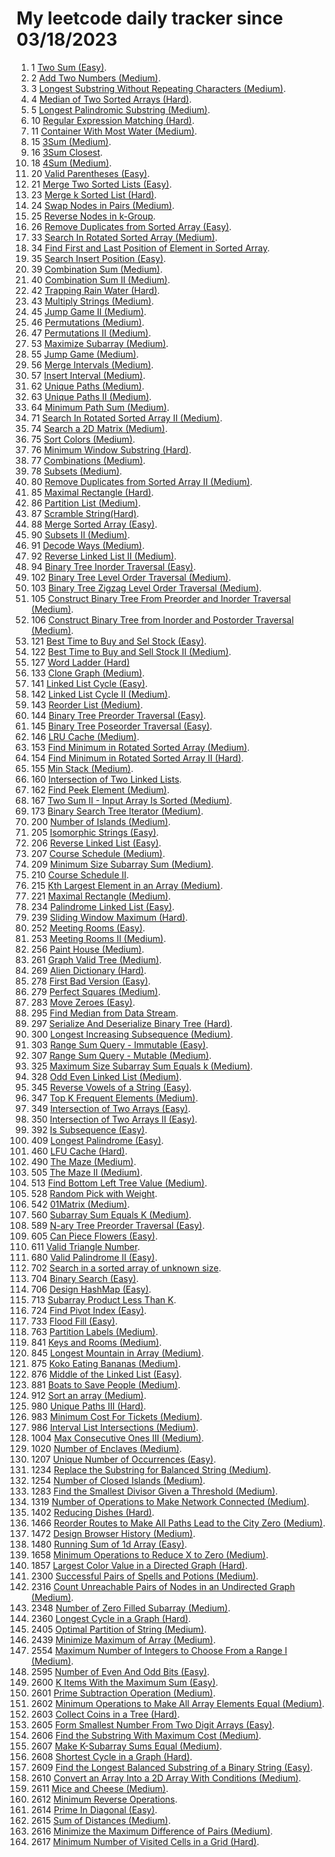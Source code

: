 # My leetcode daily tracker since 03/18/2023
1. 1 [Two Sum (Easy)](https://github.com/calebhuangsea/Leetcode/tree/main/leetcode/src/E1TwoSum).
2. 2 [Add Two Numbers (Medium)](https://github.com/calebhuangsea/Leetcode/tree/main/leetcode/src/M2AddTwoNumbers).
3. 3 [Longest Substring Without Repeating Characters (Medium)](https://github.com/calebhuangsea/Leetcode/tree/main/leetcode/src/M3LongestSubstringWithoutRepeatingCharacters).
4. 4 [Median of Two Sorted Arrays (Hard)](https://github.com/calebhuangsea/Leetcode/tree/main/leetcode/src/H4MedianOfTwoSortedArrays).
5. 5 [Longest Palindromic Substring (Medium)](https://github.com/calebhuangsea/Leetcode/tree/main/leetcode/src/M5LongestPalindromicSubstring).
6. 10 [Regular Expression Matching (Hard)](https://github.com/calebhuangsea/Leetcode/tree/main/leetcode/src/H10RegularExpressionMatching).
7. 11 [Container With Most Water (Medium)](https://github.com/calebhuangsea/Leetcode/tree/main/leetcode/src/M11ContainerWithMostWater).
8. 15 [3Sum (Medium)](https://github.com/calebhuangsea/Leetcode/tree/main/leetcode/src/M15_3Sum).
9. 16 [3Sum Closest](https://github.com/calebhuangsea/Leetcode/tree/main/leetcode/src/M16_3SumClosest).
10. 18 [4Sum (Medium)](https://github.com/calebhuangsea/Leetcode/tree/main/leetcode/src/M18_4Sum).
11. 20 [Valid Parentheses (Easy)](https://github.com/calebhuangsea/Leetcode/tree/main/leetcode/src/E20ValidParentheses).
12. 21 [Merge Two Sorted Lists (Easy)](https://github.com/calebhuangsea/Leetcode/tree/main/leetcode/src/E21MergeTwoSortedLists).
13. 23 [Merge k Sorted List (Hard)](https://github.com/calebhuangsea/Leetcode/tree/main/leetcode/src/H23MergeKSortedLists).
14. 24 [Swap Nodes in Pairs (Medium)](https://github.com/calebhuangsea/Leetcode/tree/main/leetcode/src/M24SwapNodesInPairs).
15. 25 [Reverse Nodes in k-Group](https://github.com/calebhuangsea/Leetcode/tree/main/leetcode/src/H25ReverseNodesInK_Groups).
16. 26 [Remove Duplicates from Sorted Array (Easy)](https://github.com/calebhuangsea/Leetcode/tree/main/leetcode/src/E26RemoveDuplicatesFromSortedArray).
17. 33 [Search In Rotated Sorted Array (Medium)](https://github.com/calebhuangsea/Leetcode/tree/main/leetcode/src/M33SearchInRotatedSortedArray).
18. 34 [Find First and Last Position of Element in Sorted Array](https://github.com/calebhuangsea/Leetcode/tree/main/leetcode/src/M34FindFirstAndLastPostionOfElementInSortedArray).
19. 35 [Search Insert Position (Easy)](https://github.com/calebhuangsea/Leetcode/tree/main/leetcode/src/E35SearchInsertPosition).
20. 39 [Combination Sum (Medium)](https://github.com/calebhuangsea/Leetcode/tree/main/leetcode/src/M39CombinationSum).
21. 40 [Combination Sum II (Medium)](https://github.com/calebhuangsea/Leetcode/tree/main/leetcode/src/M40CombinationSumII).
22. 42 [Trapping Rain Water (Hard)](https://github.com/calebhuangsea/Leetcode/tree/main/leetcode/src/H42TrappingRainWater).
23. 43 [Multiply Strings (Medium)](https://github.com/calebhuangsea/Leetcode/tree/main/leetcode/src/M43MultiplyStrings).
24. 45 [Jump Game II (Medium)](https://github.com/calebhuangsea/Leetcode/tree/main/leetcode/src/M45JumpGameII).
25. 46 [Permutations (Medium)](https://github.com/calebhuangsea/Leetcode/tree/main/leetcode/src/M46Permutations).
26. 47 [Permutations II (Medium)](https://github.com/calebhuangsea/Leetcode/tree/main/leetcode/src/M47PermutationsII).
27. 53 [Maximize Subarray (Medium)](https://github.com/calebhuangsea/Leetcode/tree/main/leetcode/src/M53MaximumSubarray).
28. 55 [Jump Game (Medium)](https://github.com/calebhuangsea/Leetcode/tree/main/leetcode/src/M55JumpGame).
29. 56 [Merge Intervals (Medium)](https://github.com/calebhuangsea/Leetcode/tree/main/leetcode/src/M56MergeIntervals).
30. 57 [Insert Interval (Medium)](https://github.com/calebhuangsea/Leetcode/tree/main/leetcode/src/M57InsertInterval).
31. 62 [Unique Paths (Medium)](https://github.com/calebhuangsea/Leetcode/tree/main/leetcode/src/M62UniquePaths).
32. 63 [Unique Paths II (Medium)](https://github.com/calebhuangsea/Leetcode/tree/main/leetcode/src/M63UniquePathsII).
33. 64 [Minimum Path Sum (Medium)](https://github.com/calebhuangsea/Leetcode/tree/main/leetcode/src/M64MinimumPathSum).
34. 71 [Search In Rotated Sorted Array II (Medium)](https://github.com/calebhuangsea/Leetcode/tree/main/leetcode/src/M71SearchInRotatedSortedArrayII).
35. 74 [Search a 2D Matrix (Medium)](https://github.com/calebhuangsea/Leetcode/tree/main/leetcode/src/M74SearchA2DMatrix).
36. 75 [Sort Colors (Medium)](https://github.com/calebhuangsea/Leetcode/tree/main/leetcode/src/M75SortColors).
37. 76 [Minimum Window Substring (Hard)](https://github.com/calebhuangsea/Leetcode/tree/main/leetcode/src/H76MinimumWindowSubstring).
38. 77 [Combinations (Medium)](https://github.com/calebhuangsea/Leetcode/tree/main/leetcode/src/M77Combinations).
39. 78 [Subsets (Medium)](https://github.com/calebhuangsea/Leetcode/tree/main/leetcode/src/M78Subsets).
40. 80 [Remove Duplicates from Sorted Array II (Medium)](https://github.com/calebhuangsea/Leetcode/tree/main/leetcode/src/M80RemoveDuplicatedFromSortedArrayII).
41. 85 [Maximal Rectangle (Hard)](https://github.com/calebhuangsea/Leetcode/tree/main/leetcode/src/H85MaximalRectangle).
42. 86 [Partition List (Medium)](https://github.com/calebhuangsea/Leetcode/tree/main/leetcode/src/MPartitionList).
43. 87 [Scramble String(Hard)](https://github.com/calebhuangsea/Leetcode/tree/main/leetcode/src/H87ScrambleString).
44. 88 [Merge Sorted Array (Easy)](https://github.com/calebhuangsea/Leetcode/tree/main/leetcode/src/E88MergeSodtedArray).
45. 90 [Subsets II (Medium)](https://github.com/calebhuangsea/Leetcode/tree/main/leetcode/src/M90SubsetsII).
46. 91 [Decode Ways (Medium)](https://github.com/calebhuangsea/Leetcode/tree/main/leetcode/src/M91DecodeWays).
47. 92 [Reverse Linked List II (Medium)](https://github.com/calebhuangsea/Leetcode/tree/main/leetcode/src/M92ReverseLinkedListII).
48. 94 [Binary Tree Inorder Traversal (Easy)](https://github.com/calebhuangsea/Leetcode/tree/main/leetcode/src/E94BinaryTreeInorderTraversal).
49. 102 [Binary Tree Level Order Traversal (Medium)](https://github.com/calebhuangsea/Leetcode/tree/main/leetcode/src/M102BinaryTreeLevelOrderTraversal).
50. 103 [Binary Tree Zigzag Level Order Traversal (Medium)](https://github.com/calebhuangsea/Leetcode/tree/main/leetcode/src/M103BinaryTreeZigzagLevelOrderTraversal).
51. 105 [Construct Binary Tree From Preorder and Inorder Traversal (Medium)](https://github.com/calebhuangsea/Leetcode/tree/main/leetcode/src/M105ConstructBinaryTreeFromPreorderAndInorderTraversal).
52. 106 [Construct Binary Tree from Inorder and Postorder Traversal (Medium)](https://github.com/calebhuangsea/Leetcode/tree/main/leetcode/src/M106ConstructBinaryTreefromInorderandPostorderTraversal).
53. 121 [Best Time to Buy and Sel Stock (Easy)](https://github.com/calebhuangsea/Leetcode/tree/main/leetcode/src/E121BestTimeToBuyAndSellStock).
54. 122 [Best Time to Buy and Sell Stock II (Medium)](https://github.com/calebhuangsea/Leetcode/tree/main/leetcode/src/M122BestTimeToBuyAndSellStockII).
55. 127 [Word Ladder (Hard)](https://github.com/calebhuangsea/Leetcode/tree/main/leetcode/src/H127WordLadder)
56. 133 [Clone Graph (Medium)](https://github.com/calebhuangsea/Leetcode/tree/main/leetcode/src/M133CloneGraph).
57. 141 [Linked List Cycle (Easy)](https://github.com/calebhuangsea/Leetcode/tree/main/leetcode/src/E141LinkedListCycle).
58. 142 [Linked List Cycle II (Medium)](https://github.com/calebhuangsea/Leetcode/tree/main/leetcode/src/M142LinkedListCycleII).
59. 143 [Reorder List (Medium)](https://github.com/calebhuangsea/Leetcode/tree/main/leetcode/src/M143ReorderList).
60. 144 [Binary Tree Preorder Traversal (Easy)](https://github.com/calebhuangsea/Leetcode/tree/main/leetcode/src/E144BinaryTreePreorderTraversal).
61. 145 [Binary Tree Poseorder Traversal (Easy)](https://github.com/calebhuangsea/Leetcode/tree/main/leetcode/src/E145BinaryTreePostorderTraversal).
62. 146 [LRU Cache (Medium)](https://github.com/calebhuangsea/Leetcode/tree/main/leetcode/src/MLRUCache).
63. 153 [Find Minimum in Rotated Sorted Array (Medium)](https://github.com/calebhuangsea/Leetcode/tree/main/leetcode/src/M153FindMinimuminRotatedSortedArray).
64. 154 [Find Minimum in Rotated Sorted Array II (Hard)](https://github.com/calebhuangsea/Leetcode/tree/main/leetcode/src/H154FindMinimumInRotatedSortedArrayII).
65. 155 [Min Stack (Medium)](https://github.com/calebhuangsea/Leetcode/tree/main/leetcode/src/M155MinStack).
66. 160 [Intersection of Two Linked Lists](https://github.com/calebhuangsea/Leetcode/tree/main/leetcode/src/E160IntersectionOfTwoLinkedLists).
67. 162 [Find Peek Element (Medium)](https://github.com/calebhuangsea/Leetcode/tree/main/leetcode/src/M162FindPeekElement).
68. 167 [Two Sum II - Input Array Is Sorted (Medium)](https://github.com/calebhuangsea/Leetcode/tree/main/leetcode/src/M167TwoSumIIInputArrayIsSorted).
69. 173 [Binary Search Tree Iterator (Medium)](https://github.com/calebhuangsea/Leetcode/tree/main/leetcode/src/M173BinarySearchTreeIterator).
70. 200 [Number of Islands (Medium)](https://github.com/calebhuangsea/Leetcode/tree/main/leetcode/src/M200NumberOfIslands).
71. 205 [Isomorphic Strings (Easy)](https://github.com/calebhuangsea/Leetcode/tree/main/leetcode/src/E205IsomorphicStrings).
72. 206 [Reverse Linked List (Easy)](https://github.com/calebhuangsea/Leetcode/tree/main/leetcode/src/E206ReverseLinkedList).
73. 207 [Course Schedule (Medium)](https://github.com/calebhuangsea/Leetcode/tree/main/leetcode/src/M207CourseSchedule).
74. 209 [Minimum Size Subarray Sum (Medium)](https://github.com/calebhuangsea/Leetcode/tree/main/leetcode/src/M209MinimumSizeSubarraySum).
75. 210 [Course Schedule II](https://github.com/calebhuangsea/Leetcode/tree/main/leetcode/src/M210CourseScheduleII).
76. 215 [Kth Largest Element in an Array (Medium)](https://github.com/calebhuangsea/Leetcode/tree/main/leetcode/src/M215KthLargestElementInAnArray).
77. 221 [Maximal Rectangle (Medium)](https://github.com/calebhuangsea/Leetcode/tree/main/leetcode/src/M221MaximalRectangle).
78. 234 [Palindrome Linked List (Easy)](https://github.com/calebhuangsea/Leetcode/tree/main/leetcode/src/E234PalindromeLinkedList).
79. 239 [Sliding Window Maximum (Hard)](https://github.com/calebhuangsea/Leetcode/tree/main/leetcode/src/H239SlidingWindowMaximum).
80. 252 [Meeting Rooms (Easy)](https://github.com/calebhuangsea/Leetcode/tree/main/leetcode/src/E252MeetingRooms).
81. 253 [Meeting Rooms II (Medium)](https://github.com/calebhuangsea/Leetcode/tree/main/leetcode/src/M253MeetingRoomsII).
82. 256 [Paint House (Medium)](https://github.com/calebhuangsea/Leetcode/tree/main/leetcode/src/M256PaintHouse).
83. 261 [Graph Valid Tree (Medium)](https://github.com/calebhuangsea/Leetcode/tree/main/leetcode/src/M261GraphValidTree).
84. 269 [Alien Dictionary (Hard)](https://github.com/calebhuangsea/Leetcode/tree/main/leetcode/src/H269AlienDictionary).
85. 278 [First Bad Version (Easy)](https://github.com/calebhuangsea/Leetcode/tree/main/leetcode/src/E278FirstBadVersion).
86. 279 [Perfect Squares (Medium)](https://github.com/calebhuangsea/Leetcode/tree/main/leetcode/src/M279PerfectSquares).
87. 283 [Move Zeroes (Easy)](https://github.com/calebhuangsea/Leetcode/tree/main/leetcode/src/E283MoveZeros).
88. 295 [Find Median from Data Stream](https://github.com/calebhuangsea/Leetcode/tree/main/leetcode/src/H295FindMedianFromDataStream).
89. 297 [Serialize And Deserialize Binary Tree (Hard)](https://github.com/calebhuangsea/Leetcode/tree/main/leetcode/src/H297SerializeAndDeserializeBinaryTree).
90. 300 [Longest Increasing Subsequence (Medium)](https://github.com/calebhuangsea/Leetcode/tree/main/leetcode/src/M300LongestIncreasingSubsequence).
91. 303 [Range Sum Query - Immutable (Easy)](https://github.com/calebhuangsea/Leetcode/tree/main/leetcode/src/E303RangeSumQuery_Immutable).
92. 307 [Range Sum Query - Mutable (Medium)](https://github.com/calebhuangsea/Leetcode/tree/main/leetcode/src/M307RangeSumQueryMutable).
93. 325 [Maximum Size Subarray Sum Equals k (Medium)](https://github.com/calebhuangsea/Leetcode/tree/main/leetcode/src/M325MaximumSizeSubarraySumEqualsK).
94. 328 [Odd Even Linked List (Medium)](https://github.com/calebhuangsea/Leetcode/tree/main/leetcode/src/M328OddEvenLinkedList).
95. 345 [Reverse Vowels of a String (Easy)](https://github.com/calebhuangsea/Leetcode/tree/main/leetcode/src/E345ReverseVowelsOfAString).
96. 347 [Top K Frequent Elements (Medium)](https://github.com/calebhuangsea/Leetcode/tree/main/leetcode/src/M347TopKFrequentElements).
97. 349 [Intersection of Two Arrays (Easy)](https://github.com/calebhuangsea/Leetcode/tree/main/leetcode/src/E349IntersectionofTwoArrays).
98. 350 [Intersection of Two Arrays II (Easy)](https://github.com/calebhuangsea/Leetcode/tree/main/leetcode/src/E350IntersectionofTwoArraysII).
99. 392 [Is Subsequence (Easy)](https://github.com/calebhuangsea/Leetcode/tree/main/leetcode/src/E392IsSubsequence).
100. 409 [Longest Palindrome (Easy)](https://github.com/calebhuangsea/Leetcode/tree/main/leetcode/src/E409LongestPalindrome).
101. 460 [LFU Cache (Hard)](https://github.com/calebhuangsea/Leetcode/tree/main/leetcode/src/H460LFUCache).
102. 490 [The Maze (Medium)](https://github.com/calebhuangsea/Leetcode/tree/main/leetcode/src/M490TheMaze).
103. 505 [The Maze II (Medium)](https://github.com/calebhuangsea/Leetcode/tree/main/leetcode/src/M505TheMazeII).
104. 513 [Find Bottom Left Tree Value (Medium)](https://github.com/calebhuangsea/Leetcode/tree/main/leetcode/src/M513FindBottomLeftTreeValue).
105. 528 [Random Pick with Weight](https://github.com/calebhuangsea/Leetcode/tree/main/leetcode/src/M528RandomPickWithWeight).
106. 542 [01Matrix (Medium)](https://github.com/calebhuangsea/Leetcode/tree/main/leetcode/src/M542_01Matrix).
107. 560 [Subarray Sum Equals K (Medium)](https://github.com/calebhuangsea/Leetcode/tree/main/leetcode/src/M560SubarraySumEqualsK).
108. 589 [N-ary Tree Preorder Traversal (Easy)](https://github.com/calebhuangsea/Leetcode/tree/main/leetcode/src/E589NaryTreePreorderTraversal).
109. 605 [Can Piece Flowers (Easy)](https://github.com/calebhuangsea/Leetcode/tree/main/leetcode/src/E605CanPieceFlowers).
110. 611 [Valid Triangle Number](https://github.com/calebhuangsea/Leetcode/tree/main/leetcode/src/M611ValidTriangleNumber).
111. 680 [Valid Palindrome II (Easy)](https://github.com/calebhuangsea/Leetcode/tree/main/leetcode/src/E680ValidPalindromeII).
112. 702 [Search in a sorted array of unknown size](https://github.com/calebhuangsea/Leetcode/tree/main/leetcode/src/M702SearchInASortedArrayOfUnknownSize).
113. 704 [Binary Search (Easy)](https://github.com/calebhuangsea/Leetcode/tree/main/leetcode/src/E704BinarySearch).
114. 706 [Design HashMap (Easy)](https://github.com/calebhuangsea/Leetcode/tree/main/leetcode/src/E706DesignHashMap).
115. 713 [Subarray Product Less Than K](https://github.com/calebhuangsea/Leetcode/tree/main/leetcode/src/M713SubarrayProductLessThanK).
116. 724 [Find Pivot Index (Easy)](https://github.com/calebhuangsea/Leetcode/tree/main/leetcode/src/E724FindPivotIndex).
117. 733 [Flood Fill (Easy)](https://github.com/calebhuangsea/Leetcode/tree/main/leetcode/src/E733FloodFill).
118. 763 [Partition Labels (Medium)](https://github.com/calebhuangsea/Leetcode/tree/main/leetcode/src/M763PartitionLabels).
119. 841 [Keys and Rooms (Medium)](https://github.com/calebhuangsea/Leetcode/tree/main/leetcode/src/M841KeysAndRooms).
120. 845 [Longest Mountain in Array (Medium)](https://github.com/calebhuangsea/Leetcode/tree/main/leetcode/src/M845LongestMountainInArray).
121. 875 [Koko Eating Bananas (Medium)](https://github.com/calebhuangsea/Leetcode/tree/main/leetcode/src/M875KokoEatingBananas).
122. 876 [Middle of the Linked List (Easy)](https://github.com/calebhuangsea/Leetcode/tree/main/leetcode/src/E876MiddleoftheLinkedList).
123. 881 [Boats to Save People (Medium)](https://github.com/calebhuangsea/Leetcode/tree/main/leetcode/src/M881BoatsToSavePeople).
124. 912 [Sort an array (Medium)](https://github.com/calebhuangsea/Leetcode/tree/main/leetcode/src/M912SortAnArray).
125. 980 [Unique Paths III (Hard)](https://github.com/calebhuangsea/Leetcode/tree/main/leetcode/src/H980UniquePathsIII).
126. 983 [Minimum Cost For Tickets (Medium)](https://github.com/calebhuangsea/Leetcode/tree/main/leetcode/src/M983MinimumCostForTickets).
127. 986 [Interval List Intersections (Medium)](https://github.com/calebhuangsea/Leetcode/tree/main/leetcode/src/M986IntervalListIntersections).
128. 1004 [Max Consecutive Ones III (Medium)](https://github.com/calebhuangsea/Leetcode/tree/main/leetcode/src/M1004MaxConsecutiveOnesIII).
129. 1020 [Number of Enclaves (Medium)](https://github.com/calebhuangsea/Leetcode/tree/main/leetcode/src/M1020NumberOfEnclaves).
130. 1207 [Unique Number of Occurrences (Easy)](https://github.com/calebhuangsea/Leetcode/tree/main/leetcode/src/E1207UniqueNumberOfOccurrences).
131. 1234 [Replace the Substring for Balanced String (Medium)](https://github.com/calebhuangsea/Leetcode/tree/main/leetcode/src/M1234ReplaceTheSubstringForBalancedString).
132. 1254 [Number of Closed Islands (Medium)](https://github.com/calebhuangsea/Leetcode/tree/main/leetcode/src/M1254NumberOfClosedIsland).
133. 1283 [Find the Smallest Divisor Given a Threshold (Medium)](https://github.com/calebhuangsea/Leetcode/tree/main/leetcode/src/M1283FindTheSmallestDivisorGivenAThreshold).
134. 1319 [Number of Operations to Make Network Connected (Medium)](https://github.csom/calebhuangsea/Leetcode/tree/main/leetcode/src/M1319NumberOfOperationsToMakeNetworkConnected).
135. 1402 [Reducing Dishes (Hard)](https://github.com/calebhuangsea/Leetcode/tree/main/leetcode/src/H1402ReducingDishes).
136. 1466 [Reorder Routes to Make All Paths Lead to the City Zero (Medium)](https://github.com/calebhuangsea/Leetcode/tree/main/leetcode/src/M1466ReorderRoutesToMakeAllPathsLeadToTheCityZero).
137. 1472 [Design Browser History (Medium)](https://github.com/calebhuangsea/Leetcode/tree/main/leetcode/src/M1472DesignBrowserHistory).
138. 1480 [Running Sum of 1d Array (Easy)](https://github.com/calebhuangsea/Leetcode/tree/main/leetcode/src/E1480RunningSumOf1dArray).
139. 1658 [Minimum Operations to Reduce X to Zero (Medium)](https://github.com/calebhuangsea/Leetcode/tree/main/leetcode/src/M1658MinimumOperationsToReduceXToZero).
140. 1857 [Largest Color Value in a Directed Graph (Hard)](https://github.com/calebhuangsea/Leetcode/tree/main/leetcode/src/H1857LargestColorValueinaDirectedGraph).
141. 2300 [Successful Pairs of Spells and Potions (Medium)](https://github.com/calebhuangsea/Leetcode/tree/main/leetcode/src/M2300SuccessfulPairsOfSpellsAndPotions).
142. 2316 [Count Unreachable Pairs of Nodes in an Undirected Graph (Medium)](https://github.com/calebhuangsea/Leetcode/tree/main/leetcode/src/M1472DesignBrowserHistory).
143. 2348 [Number of Zero Filled Subarray (Medium)](https://github.com/calebhuangsea/Leetcode/tree/main/leetcode/src/M2316CountUnreachablePairsOfNodesInAnUndirectedGraph).
144. 2360 [Longest Cycle in a Graph (Hard)](https://github.com/calebhuangsea/Leetcode/tree/main/leetcode/src/H2360LongestCycleInAGraph).
145. 2405 [Optimal Partition of String (Medium)](https://github.com/calebhuangsea/Leetcode/tree/main/leetcode/src/M2405OptimalPartitionOfString).
146. 2439 [Minimize Maximum of Array (Medium)](https://github.com/calebhuangsea/Leetcode/tree/main/leetcode/src/M2439MinimizeMaximumOfArray).
147. 2554 [Maximum Number of Integers to Choose From a Range I (Medium)](https://github.com/calebhuangsea/Leetcode/tree/main/leetcode/src/M2554MaximumNumberOfIntegersToChooseFromARangeI).
148. 2595 [Number of Even And Odd Bits (Easy)](https://github.com/calebhuangsea/Leetcode/tree/main/leetcode/src/E2595NumberOfEvenAndOddBits).
149. 2600 [K Items With the Maximum Sum (Easy)](https://github.com/calebhuangsea/Leetcode/blob/main/LCContest/src/Weekly338/Q1.java).
150. 2601 [Prime Subtraction Operation (Medium)](https://github.com/calebhuangsea/Leetcode/blob/main/LCContest/src/Weekly338/Q2.java).
151. 2602 [Minimum Operations to Make All Array Elements Equal (Medium)](https://github.com/calebhuangsea/Leetcode/blob/main/LCContest/src/Weekly338/Q3.java).
152. 2603 [Collect Coins in a Tree (Hard)](https://github.com/calebhuangsea/Leetcode/blob/main/LCContest/src/Weekly338/Q4.java).
153. 2605 [Form Smallest Number From Two Digit Arrays (Easy)](https://github.com/calebhuangsea/Leetcode/blob/main/LCContest/src/Biweekly101/Q1.java).
154. 2606 [Find the Substring With Maximum Cost (Medium)](https://github.com/calebhuangsea/Leetcode/blob/main/LCContest/src/Biweekly101/Q2.java).
155. 2607 [Make K-Subarray Sums Equal (Medium)](https://github.com/calebhuangsea/Leetcode/tree/main/leetcode/src/M2607MakeK_SubarraySumsEqual).
156. 2608 [Shortest Cycle in a Graph (Hard)](https://github.com/calebhuangsea/Leetcode/blob/main/LCContest/src/Biweekly101/Q4.java).
157. 2609 [Find the Longest Balanced Substring of a Binary String (Easy)](https://github.com/calebhuangsea/Leetcode/blob/main/LCContest/src/Weekly339/Q1.java).
158. 2610 [Convert an Array Into a 2D Array With Conditions (Medium)](https://github.com/calebhuangsea/Leetcode/blob/main/LCContest/src/Weekly339/Q2.java).
159. 2611 [Mice and Cheese (Medium)](https://github.com/calebhuangsea/Leetcode/blob/main/LCContest/src/Weekly339/Q3.java).
160. 2612 [Minimum Reverse Operations](https://github.com/calebhuangsea/Leetcode/tree/main/leetcode/src/H2612MinimumReverseOperations).
161. 2614 [Prime In Diagonal (Easy)](https://github.com/calebhuangsea/Leetcode/blob/main/LCContest/src/Weekly340/Q1.java).
162. 2615 [Sum of Distances (Medium)](https://github.com/calebhuangsea/Leetcode/blob/main/LCContest/src/Weekly340/Q2.java).
163. 2616 [Minimize the Maximum Difference of Pairs (Medium)](https://github.com/calebhuangsea/Leetcode/blob/main/LCContest/src/Weekly340/Q3.java).
164. 2617 [Minimum Number of Visited Cells in a Grid (Hard)](https://github.com/calebhuangsea/Leetcode/blob/main/LCContest/src/Weekly340/Q4.java).